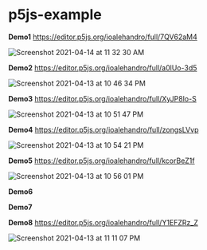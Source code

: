 # p5js-example

**Demo1**
https://editor.p5js.org/ioalehandro/full/7QV62aM4

![Screenshot 2021-04-14 at 11 32 30 AM](https://user-images.githubusercontent.com/57195698/114679782-28d73a80-9d15-11eb-987d-ab1cf5766266.png)


**Demo2**
https://editor.p5js.org/ioalehandro/full/a0lUo-3d5

![Screenshot 2021-04-13 at 10 46 34 PM](https://user-images.githubusercontent.com/57195698/114611914-2be91100-9caa-11eb-8c6e-3c460572d719.png)


**Demo3**
https://editor.p5js.org/ioalehandro/full/XyJP8lo-S

![Screenshot 2021-04-13 at 10 51 47 PM](https://user-images.githubusercontent.com/57195698/114612567-f85ab680-9caa-11eb-8227-66acfdea7303.png)


**Demo4**
https://editor.p5js.org/ioalehandro/full/zongsLVvp

![Screenshot 2021-04-13 at 10 54 21 PM](https://user-images.githubusercontent.com/57195698/114612761-335cea00-9cab-11eb-9a50-26a6f1ebc1b4.png)


**Demo5**
https://editor.p5js.org/ioalehandro/full/kcorBeZ1f

![Screenshot 2021-04-13 at 10 56 01 PM](https://user-images.githubusercontent.com/57195698/114612948-71f2a480-9cab-11eb-92d4-2a86c83ebe04.png)


**Demo6**


**Demo7**

**Demo8**
https://editor.p5js.org/ioalehandro/full/Y1EFZRz_Z

![Screenshot 2021-04-13 at 11 11 07 PM](https://user-images.githubusercontent.com/57195698/114614820-a9fae700-9cad-11eb-89ea-953b0700b004.png)
